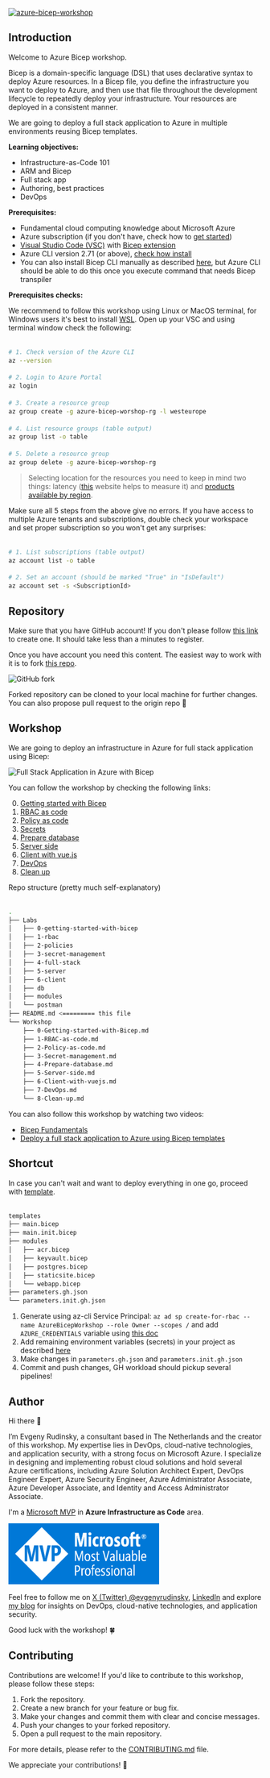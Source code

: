 [![azure-bicep-workshop](https://github.com/erudinsky/Azure-Bicep-Workshop/actions/workflows/azure-bicep-workshop.yml/badge.svg)](https://github.com/erudinsky/Azure-Bicep-Workshop/actions/workflows/azure-bicep-workshop.yml)

## Introduction

Welcome to Azure Bicep workshop.

Bicep is a domain-specific language (DSL) that uses declarative syntax to deploy Azure resources. In a Bicep file, you define the infrastructure you want to deploy to Azure, and then use that file throughout the development lifecycle to repeatedly deploy your infrastructure. Your resources are deployed in a consistent manner.

We are going to deploy a full stack application to Azure in multiple environments reusing Bicep templates.

**Learning objectives:**

* Infrastructure-as-Code 101
* ARM and Bicep
* Full stack app
* Authoring, best practices
* DevOps

**Prerequisites:**

* Fundamental cloud computing knowledge about Microsoft Azure
* Azure subscription (if you don't have, check how to [get started](https://azure.microsoft.com/free/?wt.mc_id=MVP_387222?))
* [Visual Studio Code (VSC)](https://code.visualstudio.com/?wt.mc_id=MVP_387222?) with [Bicep extension](https://marketplace.visualstudio.com/items?itemName=ms-azuretools.vscode-bicep)
* Azure CLI version 2.71 (or above), [check how install](https://learn.microsoft.com/cli/azure/install-azure-cli?wt.mc_id=MVP_387222?)
* You can also install Bicep CLI manually as described [here](https://learn.microsoft.com/azure/azure-resource-manager/bicep/install?wt.mc_id=MVP_387222#azure-cli), but Azure CLI should be able to do this once you execute command that needs Bicep transpiler

**Prerequisites checks:**

We recommend to follow this workshop using Linux or MacOS terminal, for Windows users it's best to install [WSL](https://learn.microsoft.com/windows/wsl/install?wt.mc_id=MVP_387222?). Open up your VSC and using terminal window check the following:

```bash

# 1. Check version of the Azure CLI
az --version

# 2. Login to Azure Portal
az login

# 3. Create a resource group
az group create -g azure-bicep-worshop-rg -l westeurope

# 4. List resource groups (table output)
az group list -o table

# 5. Delete a resource group
az group delete -g azure-bicep-worshop-rg

```

> Selecting location for the resources you need to keep in mind two things: latency ([this](https://www.azurespeed.com/Azure/Latency) website helps to measure it) and [products available by region](https://azure.microsoft.com/global-infrastructure/services/?wt.mc_id=MVP_387222?).

Make sure all 5 steps from the above give no errors. If you have access to multiple Azure tenants and subscriptions, double check your workspace and set proper subscription so you won't get any surprises: 

```bash

# 1. List subscriptions (table output)
az account list -o table

# 2. Set an account (should be marked "True" in "IsDefault")
az account set -s <SubscriptionId>

```

## Repository

Make sure that you have GitHub account! If you don't please follow [this link](https://github.com/join) to create one. It should take less than a minutes to register.

Once you have account you need this content. The easiest way to work with it is to fork [this repo](https://github.com/erudinsky/Azure-Bicep-Workshop).

![GitHub fork](.attachments/github-fork.png)

Forked repository can be cloned to your local machine for further changes. You can also propose pull request to the origin repo 🙏

## Workshop

We are going to deploy an infrastructure in Azure for full stack application using Bicep:

![Full Stack Application in Azure with Bicep](/.attachments/full-stack-with-bicep.png)

You can follow the workshop by checking the following links:

0. [Getting started with Bicep](Workshop/0-Getting-started-with-Bicep.md)
1. [RBAC as code](Workshop/1-RBAC-as-code.md)
2. [Policy as code](Workshop/2-Policy-as-code.md)
3. [Secrets](Workshop/3-Secret-management.md)
4. [Prepare database](Workshop/4-Prepare-database.md)
5. [Server side](Workshop/5-Server-side.md)
6. [Client with vue.js](Workshop/6-Client-with-vuejs.md)
7. [DevOps](Workshop/7-DevOps.md)
8. [Clean up](Workshop/8-Clean-up.md)

Repo structure (pretty much self-explanatory)

```bash

.
├── Labs
│   ├── 0-getting-started-with-bicep
│   ├── 1-rbac
│   ├── 2-policies
│   ├── 3-secret-management
│   ├── 4-full-stack
│   ├── 5-server
│   ├── 6-client
│   ├── db
│   ├── modules
│   └── postman
├── README.md <========= this file
└── Workshop
    ├── 0-Getting-started-with-Bicep.md
    ├── 1-RBAC-as-code.md
    ├── 2-Policy-as-code.md
    ├── 3-Secret-management.md
    ├── 4-Prepare-database.md
    ├── 5-Server-side.md
    ├── 6-Client-with-vuejs.md
    ├── 7-DevOps.md
    └── 8-Clean-up.md

```

You can also follow this workshop by watching two videos:

* [Bicep Fundamentals](https://www.youtube.com/watch?v=KgUT1LoFZfk)
* [Deploy a full stack application to Azure using Bicep templates](https://www.youtube.com/watch?v=uOLm15RP5P8)

## Shortcut

In case you can't wait and want to deploy everything in one go, proceed with [template](./templates/).

```bash

templates
├── main.bicep
├── main.init.bicep
├── modules
│   ├── acr.bicep
│   ├── keyvault.bicep
│   ├── postgres.bicep
│   ├── staticsite.bicep
│   └── webapp.bicep
├── parameters.gh.json
└── parameters.init.gh.json

```

1. Generate using az-cli Service Principal: `az ad sp create-for-rbac --name AzureBicepWorkshop --role Owner --scopes /` and add `AZURE_CREDENTIALS` variable using [this doc](https://github.com/Azure/login?tab=readme-ov-file#login-with-a-service-principal-secret)
2. Add remaining environment variables (secrets) in your project as described [here](https://github.com/erudinsky/Azure-Bicep-Workshop/blob/main/Workshop/7-DevOps.md)
3. Make changes in `parameters.gh.json` and `parameters.init.gh.json`
4. Commit and push changes, GH workload should pickup several pipelines!

## Author

Hi there 👋

I’m Evgeny Rudinsky, a consultant based in The Netherlands and the creator of this workshop. My expertise lies in DevOps, cloud-native technologies, and application security, with a strong focus on Microsoft Azure. I specialize in designing and implementing robust cloud solutions and hold several Azure certifications, including Azure Solution Architect Expert, DevOps Engineer Expert, Azure Security Engineer, Azure Administrator Associate, Azure Developer Associate, and Identity and Access Administrator Associate.

I'm a [Microsoft MVP](https://mvp.microsoft.com/mvp/profile/33cf4dc8-f650-4422-a834-48c08ac92c58) in **Azure Infrastructure as Code** area.

<a href="https://mvp.microsoft.com/mvp/profile/33cf4dc8-f650-4422-a834-48c08ac92c58"><img src="/.attachments/MVP_Badge_Horizontal_Preferred_Blue3005_RGB.png" alt="MVP Badge" width="300"></a>

Feel free to follow me on [X (Twitter) @evgenyrudinsky](https://twitter.com/evgenyrudinsky), [LinkedIn](https://www.linkedin.com/in/evgenyrudinsky/) and explore [my blog](https://erudinsky.com/) for insights on DevOps, cloud-native technologies, and application security.

Good luck with the workshop! 🍀

## Contributing

Contributions are welcome! If you'd like to contribute to this workshop, please follow these steps:

1. Fork the repository.
2. Create a new branch for your feature or bug fix.
3. Make your changes and commit them with clear and concise messages.
4. Push your changes to your forked repository.
5. Open a pull request to the main repository.

For more details, please refer to the [CONTRIBUTING.md](CONTRIBUTING.md) file.

We appreciate your contributions! 🙏

